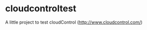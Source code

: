 cloudcontroltest
================

A little project to test cloudControl (http://www.cloudcontrol.com/)